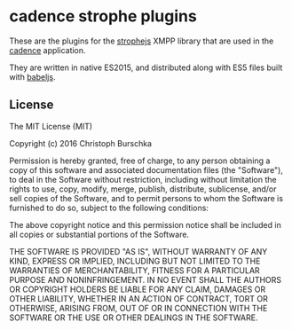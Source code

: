 cadence strophe plugins
=======================

These are the plugins for the [strophejs](https://strophe.im/strophejs/)
XMPP library that are used in the [cadence](https://github.com/cburschka/cadence) application.

They are written in native ES2015, and distributed along with ES5
files built with [babeljs](https://babeljs.io/).

License
-------

The MIT License (MIT)

Copyright (c) 2016 Christoph Burschka

Permission is hereby granted, free of charge, to any person obtaining a copy of
this software and associated documentation files (the "Software"), to deal in
the Software without restriction, including without limitation the rights to
use, copy, modify, merge, publish, distribute, sublicense, and/or sell copies of
the Software, and to permit persons to whom the Software is furnished to do so,
subject to the following conditions:

The above copyright notice and this permission notice shall be included in all
copies or substantial portions of the Software.

THE SOFTWARE IS PROVIDED "AS IS", WITHOUT WARRANTY OF ANY KIND, EXPRESS OR
IMPLIED, INCLUDING BUT NOT LIMITED TO THE WARRANTIES OF MERCHANTABILITY, FITNESS
FOR A PARTICULAR PURPOSE AND NONINFRINGEMENT. IN NO EVENT SHALL THE AUTHORS OR
COPYRIGHT HOLDERS BE LIABLE FOR ANY CLAIM, DAMAGES OR OTHER LIABILITY, WHETHER
IN AN ACTION OF CONTRACT, TORT OR OTHERWISE, ARISING FROM, OUT OF OR IN
CONNECTION WITH THE SOFTWARE OR THE USE OR OTHER DEALINGS IN THE SOFTWARE.
